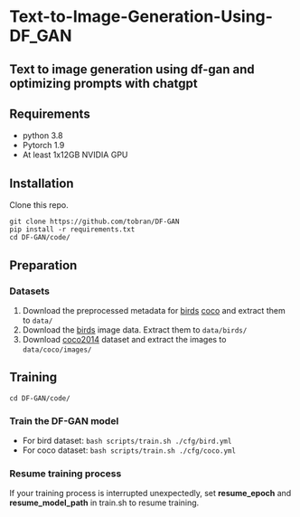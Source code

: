 # Text-to-Image-Generation-Using-DF_GAN
Text to image generation using df-gan and optimizing prompts with chatgpt
---
## Requirements
- python 3.8
- Pytorch 1.9
- At least 1x12GB NVIDIA GPU
## Installation

Clone this repo.
```
git clone https://github.com/tobran/DF-GAN
pip install -r requirements.txt
cd DF-GAN/code/
```

## Preparation
### Datasets
1. Download the preprocessed metadata for [birds](https://drive.google.com/file/d/1I6ybkR7L64K8hZOraEZDuHh0cCJw5OUj/view?usp=sharing) [coco](https://drive.google.com/file/d/15Fw-gErCEArOFykW3YTnLKpRcPgI_3AB/view?usp=sharing) and extract them to `data/`
2. Download the [birds](http://www.vision.caltech.edu/visipedia/CUB-200-2011.html) image data. Extract them to `data/birds/`
3. Download [coco2014](http://cocodataset.org/#download) dataset and extract the images to `data/coco/images/`


## Training
  ```
  cd DF-GAN/code/
  ```
### Train the DF-GAN model
  - For bird dataset: `bash scripts/train.sh ./cfg/bird.yml`
  - For coco dataset: `bash scripts/train.sh ./cfg/coco.yml`
### Resume training process
If your training process is interrupted unexpectedly, set **resume_epoch** and **resume_model_path** in train.sh to resume training.
